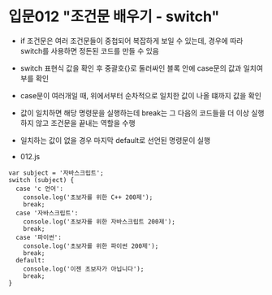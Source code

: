 # 입문012 "조건문 배우기 - switch"

- if 조건문은 여러 조건문들이 중첩되어 복잡하게 보일 수 있는데, 경우에 따라 switch를 사용하면 정돈된 코드를 만들 수 있음
- switch 표현식 값을 확인 후 중괄호{}로 둘러싸인 블록 안에 case문의 값과 일치여부를 확인
- case문이 여러개일 때, 위에서부터 순차적으로 일치한 값이 나올 떄까지 값을 확인
- 값이 일치하면 해당 명령문을 실행하는데 break는 그 다음의 코드들을 더 이상 실행하지 않고 조건문을 끝내는 역할을 수행
- 일치하는 값이 없을 경우 마지막 default로 선언된 명령문이 실행

- 012.js
```
var subject = '자바스크립트';
switch (subject) {
  case 'c 언어':
    console.log('초보자를 위한 C++ 200제');
    break;
  case '자바스크립트':
    console.log('초보자를 위한 자바스크립트 200제');
    break;
  case '파이썬':
    console.log('초보자를 위한 파이썬 200제');
    break;
  default:
    console.log('이젠 초보자가 아닙니다');
    break;
}
```
